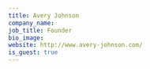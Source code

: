 ```yaml
---
title: Avery Johnson
company_name: 
job_title: Founder
bio_image: 
website: http://www.avery-johnson.com/
is_guest: true
---
```


